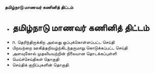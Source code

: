 **தமிழ்நாடு மாணவர் கணினித் திட்டம்**
- # தமிழ்நாடு மாணவர் கணினித் திட்டம்
- n. தெரிந்திருக்கிற அல்லது ஒப்புக்கொள்ளப்பட்ட செய்தி
- பிறவற்றை ஊகித்தறிவழ்ற்கிடந்தருமாறு கொடுக்கப்பட்ட செய்தி
- அளவுகோல் முதலியவற்றின் நிலையான தொடக்கப்புள்ளி
- மெய்ச்செய்திகள் தொகுதி
- செய்திக் குறிப்புகளின் தொகுதி.

